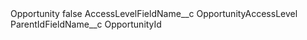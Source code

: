 <?xml version="1.0" encoding="UTF-8"?>
<CustomMetadata xmlns="http://soap.sforce.com/2006/04/metadata" xmlns:xsi="http://www.w3.org/2001/XMLSchema-instance" xmlns:xsd="http://www.w3.org/2001/XMLSchema">
    <label>Opportunity</label>
    <protected>false</protected>
    <values>
        <field>AccessLevelFieldName__c</field>
        <value xsi:type="xsd:string">OpportunityAccessLevel</value>
    </values>
    <values>
        <field>ParentIdFieldName__c</field>
        <value xsi:type="xsd:string">OpportunityId</value>
    </values>
</CustomMetadata>
